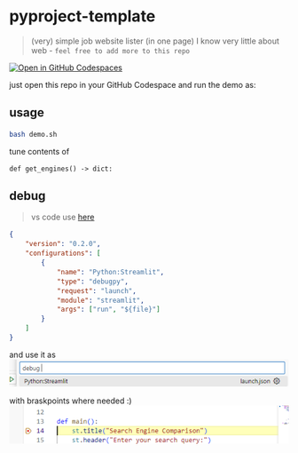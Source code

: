 # pyproject-template

> (very) simple job website lister (in one page)
> I know very little about web - `feel free to add more to this repo`

[![Open in GitHub Codespaces](https://github.com/codespaces/badge.svg)](https://codespaces.new/obar1/0to100?quickstart=1)

just open this repo in your GitHub Codespace and run the demo as:

## usage 

```bash
bash demo.sh
``` 

tune contents of 
```
def get_engines() -> dict:
```

## debug
> vs code 
use [here](.vscode/launch.json)
```json
{
    "version": "0.2.0",
    "configurations": [
        {
            "name": "Python:Streamlit",
            "type": "debugpy",
            "request": "launch", 
            "module": "streamlit",
            "args": ["run", "${file}"]
        }
    ]
}

```
and use it as
![alt text](8428dd40-2c0a-4b47-9aa7-6ab3707ddc8d.png)

with braskpoints where needed :)
![alt text](8b734a43-685a-40c3-9801-947cb48b065f.png)